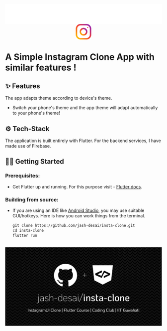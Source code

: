 <h1 align="center"> 
  <img align="center" src="https://github.com/jash-desai/insta-clone/blob/main/AppName.svg"/> </br>
<!--   <img align="center" alt="Instagram" width="50px" src="https://raw.githubusercontent.com/jash-desai/jash-desai/main/assets/instagram.svg" /> -->
<!--   &nbsp; Instagram Clone &nbsp; -->
  <img align="center" alt="Instagram" width="50px" src="https://raw.githubusercontent.com/jash-desai/jash-desai/main/assets/instagram.svg" />
</h1>

# A Simple Instagram Clone App with similar features !

## ✨ Features
The app adapts theme according to device's theme.
* Switch your phone's theme and the app theme will adapt automatically to your phone's theme!

## ⚙️ Tech-Stack
The application is built entirely with Flutter. For the backend services, I have made use of Firebase.

## 🏃🏻 Getting Started
### Prerequisites:
* Get Flutter up and running. For this purpose visit - [Flutter docs](https://flutter.dev/docs/get-started/install).

### Building from source:
* If you are using an IDE like [Android Studio](https://developer.android.com/studio), you may use suitable GUI/hotkeys. Here is how you can work things from the terminal.

    ```
    git clone https://github.com/jash-desai/insta-clone.git
    cd insta-clone
    flutter run
    ```
<!--      -->
    
</br>
<img align="center" src="https://github.com/jash-desai/insta-clone/blob/main/insta-clone.png"/>
